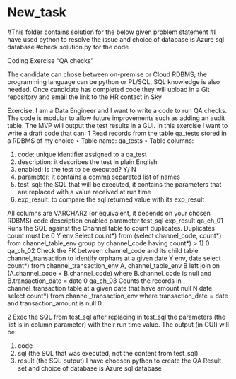 # New_task
#This folder contains solution for the below given problem statement
#I have used python to resolve the issue and choice of database is Azure sql database
#check solution.py for the code

Coding Exercise “QA checks”

The candidate can chose between on-premise or Cloud RDBMS; the programming language can be python or
PL/SQL, SQL knowledge is also needed. Once candidate has completed code they will upload in a Git repository
and email the link to the HR contact in Sky

Exercise:
I am a Data Engineer and I want to write a code to run QA checks.
The code is modular to allow future improvements such as adding an audit table.
The MVP will output the test results in a GUI.
In this exercise I want to write a draft code that can:
1 Read records from the table qa_tests stored in a RDBMS of my choice
• Table name: qa_tests
• Table columns:
1. code: unique identifier assigned to a qa_test
2. description: it describes the test in plain English
3. enabled: is the test to be executed? Y/ N
4. parameter: it contains a comma separated list of names
5. test_sql: the SQL that will be executed, it contains the parameters that are replaced with a
value received at run time
6. exp_result: to compare the sql returned value with its exp_result
   
All columns are VARCHAR2 (or equivalent, it depends on your chosen RDBMS)
code description enabled parameter test_sql exp_result
qa_ch_01 Runs the SQL against the
Channel table to count
duplicates. Duplicates
count must be 0
Y env Select count*) from (select
channel_code, count*)
from channel_table_env
group by channel_code
having count*) > 1)
0
qa_ch_02 Check the FK between
channel_code and its
child table
channel_transaction to
identify orphans at a
given date
Y env, date select count*)
from
channel_transaction_env A,
channel_table_env B
left join on (A.channel_code
= B.channel_code)
where B.channel_code is null
and B.transaction_date =
date
0
qa_ch_03 Counts the records in
channel_transaction
table at a given date that
have amount null
N date select count*) from
channel_transaction_env
where transaction_date =
date and transaction_amount
is null
0


2 Exec the SQL from test_sql after replacing in test_sql the parameters (the list is in column parameter) with
their run time value.
The output (in GUI) will be:
1. code
2. sql (the SQL that was executed, not the content from test_sql)
3. result (the SQL output)
I have choosen python to create the QA Result set and choice of database is Azure sql database
